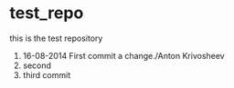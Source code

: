 test_repo
=========

this is the test repository

1. 16-08-2014 First commit a change./Anton Krivosheev
2. second
3. third commit

